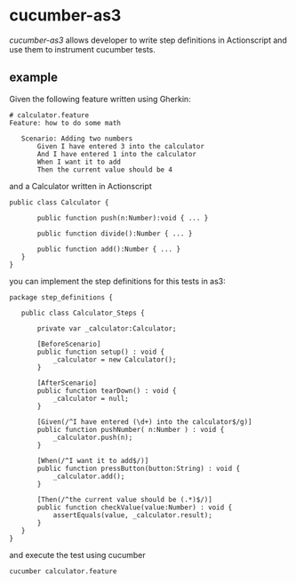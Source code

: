 # cucumber-as3

*cucumber-as3* allows developer to write step definitions in Actionscript and use them to instrument cucumber tests.

## example

Given the following feature written using Gherkin:

 ```gherkin
 # calculator.feature
 Feature: how to do some math

 	Scenario: Adding two numbers
 	    Given I have entered 3 into the calculator
 	    And I have entered 1 into the calculator
 	    When I want it to add
 	    Then the current value should be 4
 ```


and a Calculator written in Actionscript

 ```as3
public class Calculator {

		public function push(n:Number):void { ... }

		public function divide():Number { ... }

		public function add():Number { ... }
	}
}
 ```

you can implement the step definitions for this tests in as3:


 ```as3
package step_definitions {

    public class Calculator_Steps {

        private var _calculator:Calculator;

        [BeforeScenario]
        public function setup() : void {
            _calculator = new Calculator();
        }

        [AfterScenario]
        public function tearDown() : void {
            _calculator = null;
        }

        [Given(/^I have entered (\d+) into the calculator$/g)]
        public function pushNumber( n:Number ) : void {
            _calculator.push(n);
        }

        [When(/^I want it to add$/)]
        public function pressButton(button:String) : void {
            _calculator.add();
        }

        [Then(/^the current value should be (.*)$/)]
        public function checkValue(value:Number) : void {
            assertEquals(value, _calculator.result);
        }
    }
}
 ```

and execute the test using cucumber

 ```bash
 cucumber calculator.feature

 ```



